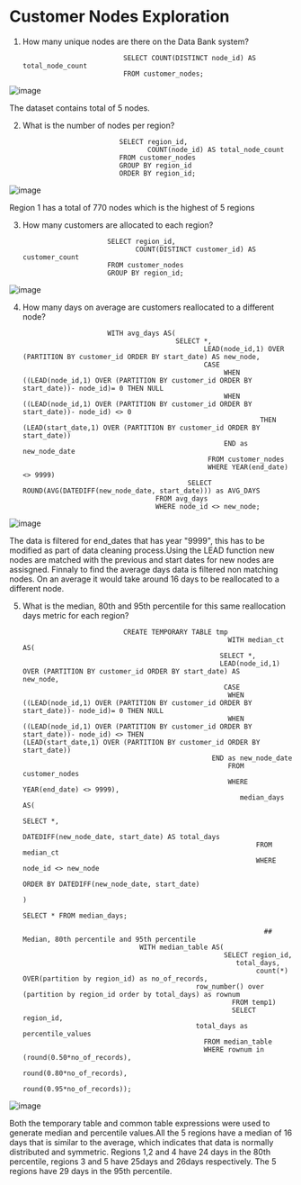 # Customer Nodes Exploration

1. How many unique nodes are there on the Data Bank system?

                                SELECT COUNT(DISTINCT node_id) AS total_node_count
                                FROM customer_nodes;
                                
![image](https://user-images.githubusercontent.com/104596844/172862404-da03aa08-8048-4df9-9d7a-dc070eb792d8.png)

The dataset contains total of 5 nodes.

2. What is the number of nodes per region?

                               SELECT region_id,
                                      COUNT(node_id) AS total_node_count
                               FROM customer_nodes
                               GROUP BY region_id
                               ORDER BY region_id;
                               
![image](https://user-images.githubusercontent.com/104596844/172863039-f939edb9-1353-4316-a5c3-3aed2130c034.png)

Region 1 has a total of 770 nodes which is the highest of 5 regions

3. How many customers are allocated to each region?
 
                            SELECT region_id,
                                   COUNT(DISTINCT customer_id) AS customer_count
                            FROM customer_nodes
                            GROUP BY region_id;
                            
 ![image](https://user-images.githubusercontent.com/104596844/172863772-31faf76e-e060-41ea-99cc-2bdb82ad9c68.png)

4.  How many days on average are customers reallocated to a different node?

                             WITH avg_days AS(
                                              SELECT *, 
                                                     LEAD(node_id,1) OVER (PARTITION BY customer_id ORDER BY start_date) AS new_node,
                                                     CASE 
                                                          WHEN ((LEAD(node_id,1) OVER (PARTITION BY customer_id ORDER BY start_date))- node_id)= 0 THEN NULL
                                                          WHEN ((LEAD(node_id,1) OVER (PARTITION BY customer_id ORDER BY start_date))- node_id) <> 0
                                                                   THEN (LEAD(start_date,1) OVER (PARTITION BY customer_id ORDER BY start_date))
                                                          END as new_node_date
				                                      FROM customer_nodes
				                                      WHERE YEAR(end_date) <> 9999)
				                                 SELECT ROUND(AVG(DATEDIFF(new_node_date, start_date))) as AVG_DAYS
                                         FROM avg_days 
                                         WHERE node_id <> new_node;
                                         
![image](https://user-images.githubusercontent.com/104596844/172864828-e9e94ac7-2995-4a4f-9ba6-c6ac7d5842ae.png)

The data is filtered for end_dates that has year "9999", this has to be modified as part of data cleaning process.Using the LEAD function new nodes are matched with the 
previous and start dates for new nodes are assisgned. Finnaly to find the average days data is filtered non matching nodes. On an average it would take around 16 days to be reallocated to a different node.

5. What is the median, 80th and 95th percentile for this same reallocation days metric for each region?

                                CREATE TEMPORARY TABLE tmp 
                                                          WITH median_ct AS(
					                                    SELECT *, 
							                            LEAD(node_id,1) OVER (PARTITION BY customer_id ORDER BY start_date) AS                                                                                              new_node,
							                             CASE 
								                          WHEN ((LEAD(node_id,1) OVER (PARTITION BY customer_id ORDER BY                                                                                                                                   start_date))- node_id)= 0 THEN NULL
								                          WHEN ((LEAD(node_id,1) OVER (PARTITION BY customer_id ORDER BY                                                                                                                                   start_date))- node_id) <> THEN                                                                                                            (LEAD(start_date,1) OVER (PARTITION BY customer_id ORDER BY start_date))
								                      END as new_node_date
					                                      FROM customer_nodes
					                                      WHERE YEAR(end_date) <> 9999),
                                                             median_days AS(
                                                                            SELECT *,
                                                                                    DATEDIFF(new_node_date, start_date) AS total_days
			                                                     FROM median_ct
			                                                     WHERE node_id <> new_node
                                                                             ORDER BY DATEDIFF(new_node_date, start_date)
                                                                             )
                                                                             SELECT * FROM median_days;
                                                                   
                                                                   ## Median, 80th percentile and 95th percentile
                                    WITH median_table AS(
                                                         SELECT region_id, 
	                                                        total_days, 
                                                                 count(*) OVER(partition by region_id) as no_of_records,
				                                  row_number() over (partition by region_id order by total_days) as rownum
                                                           FROM temp1)
                                                           SELECT region_id,
				                                  total_days as percentile_values
		                                            FROM median_table
		                                            WHERE rownum in (round(0.50*no_of_records), 
						                             round(0.80*no_of_records), 
						                             round(0.95*no_of_records));
                                                                    
 ![image](https://user-images.githubusercontent.com/104596844/172893044-078569a1-29f3-4f98-a78d-47813696b3f4.png)
 
 Both the temporary table and common table expressions were used to generate median and percentile values.All the 5 regions have a median of 16 days that is similar to the average, which indicates that data is normally distributed and symmetric. Regions 1,2 and 4 have 24 days in the 80th percentile, regions 3 and 5 have 25days and 26days respectively. The 5 regions have 29 days in the 95th percentile.


                                                                     
                                                                     
